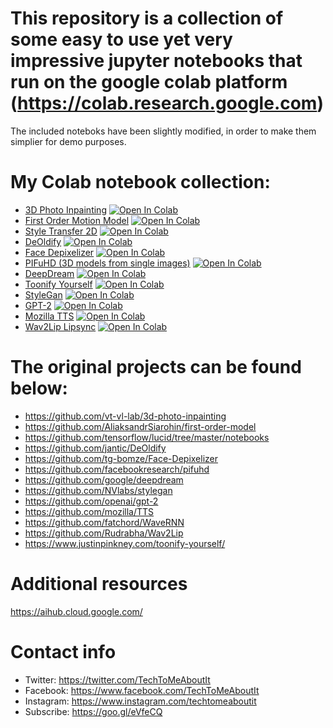 # This repository is a collection of some easy to use yet very impressive jupyter notebooks that run on the google colab platform (https://colab.research.google.com)


The included noteboks have been slightly modified, in order to make them simplier for demo purposes.
# My Colab notebook collection:
* [3D Photo Inpainting](https://github.com/fzantalis/colab_collection/blob/master/3D_Photo_Inpainting.ipynb)
[![Open In Colab](https://colab.research.google.com/assets/colab-badge.svg)](https://colab.research.google.com/github/fzantalis/colab_collection/blob/master/3D_Photo_Inpainting.ipynb)
* [First Order Motion Model](https://github.com/fzantalis/colab_collection/blob/master/first_order_model_ttmai.ipynb)
[![Open In Colab](https://colab.research.google.com/assets/colab-badge.svg)](https://colab.research.google.com/github/fzantalis/colab_collection/blob/master/first_order_model_ttmai.ipynb)
* [Style Transfer 2D](https://github.com/fzantalis/colab_collection/blob/master/style_transfer_2d.ipynb)
[![Open In Colab](https://colab.research.google.com/assets/colab-badge.svg)](https://colab.research.google.com/github/fzantalis/colab_collection/blob/master/style_transfer_2d.ipynb)
* [DeOldify](https://github.com/fzantalis/colab_collection/blob/master/ImageColorizerColab_ttmai.ipynb)
[![Open In Colab](https://colab.research.google.com/assets/colab-badge.svg)](https://colab.research.google.com/github/fzantalis/colab_collection/blob/master/ImageColorizerColab_ttmai.ipynb)
* [Face Depixelizer](https://github.com/fzantalis/colab_collection/blob/master/Face_depixelizer_ttmai.ipynb)
[![Open In Colab](https://colab.research.google.com/assets/colab-badge.svg)](https://colab.research.google.com/github/fzantalis/colab_collection/blob/master/Face_depixelizer_ttmai.ipynb)
* [PIFuHD (3D models from single images)](https://github.com/fzantalis/colab_collection/blob/master/PIFuHD_ttmai.ipynb)
[![Open In Colab](https://colab.research.google.com/assets/colab-badge.svg)](https://colab.research.google.com/github/fzantalis/colab_collection/blob/master/PIFuHD_ttmai.ipynb)
* [DeepDream](https://github.com/fzantalis/colab_collection/blob/master/deepdream_ttmai.ipynb)
[![Open In Colab](https://colab.research.google.com/assets/colab-badge.svg)](https://colab.research.google.com/github/fzantalis/colab_collection/blob/master/deepdream_ttmai.ipynb)
* [Toonify Yourself](https://github.com/fzantalis/colab_collection/blob/master/Toonify_yourself_ttmai.ipynb)
[![Open In Colab](https://colab.research.google.com/assets/colab-badge.svg)](https://colab.research.google.com/github/fzantalis/colab_collection/blob/master/Toonify_yourself_ttmai.ipynb)
* [StyleGan](https://github.com/fzantalis/colab_collection/blob/master/style_gan_ttmai.ipynb)
[![Open In Colab](https://colab.research.google.com/assets/colab-badge.svg)](https://colab.research.google.com/github/fzantalis/colab_collection/blob/master/style_gan_ttmai.ipynb)
* [GPT-2](https://github.com/fzantalis/colab_collection/blob/master/gpt2_text_complete_ttmai.ipynb)
[![Open In Colab](https://colab.research.google.com/assets/colab-badge.svg)](https://colab.research.google.com/github/fzantalis/colab_collection/blob/master/gpt2_text_complete_ttmai.ipynb)
* [Mozilla TTS](https://github.com/fzantalis/colab_collection/blob/master/Mozilla_TTS_WaveRNN_ttmai.ipynb)
[![Open In Colab](https://colab.research.google.com/assets/colab-badge.svg)](https://colab.research.google.com/github/fzantalis/colab_collection/blob/master/Mozilla_TTS_WaveRNN_ttmai.ipynb)
* [Wav2Lip Lipsync](https://github.com/fzantalis/colab_collection/blob/master/Wav2Lip_quick_trial_ttmai.ipynb)
[![Open In Colab](https://colab.research.google.com/assets/colab-badge.svg)](https://colab.research.google.com/github/fzantalis/colab_collection/blob/master/Wav2Lip_quick_trial_ttmai.ipynb)

# The original projects can be found below:

  - https://github.com/vt-vl-lab/3d-photo-inpainting
  - https://github.com/AliaksandrSiarohin/first-order-model
  - https://github.com/tensorflow/lucid/tree/master/notebooks
  - https://github.com/jantic/DeOldify
  - https://github.com/tg-bomze/Face-Depixelizer
  - https://github.com/facebookresearch/pifuhd
  - https://github.com/google/deepdream
  - https://github.com/NVlabs/stylegan
  - https://github.com/openai/gpt-2
  - https://github.com/mozilla/TTS
  - https://github.com/fatchord/WaveRNN
  - https://github.com/Rudrabha/Wav2Lip
  - https://www.justinpinkney.com/toonify-yourself/

# Additional resources
https://aihub.cloud.google.com/

# Contact info
 - Twitter: https://twitter.com/TechToMeAboutIt 
 - Facebook: https://www.facebook.com/TechToMeAboutIt 
 - Instagram: https://www.instagram.com/techtomeaboutit 
 - Subscribe: https://goo.gl/eVfeCQ 
